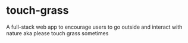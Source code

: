 # touch-grass
 A full-stack web app to encourage users to go outside and interact with nature aka please touch grass sometimes
